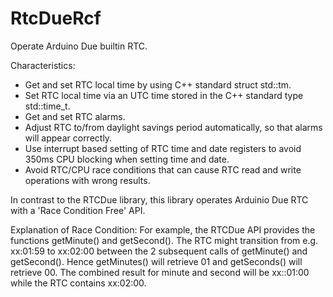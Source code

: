 # RtcDueRcf

Operate Arduino Due builtin RTC. 

Characteristics:
  - Get and set RTC local time by using C++ standard struct std::tm.
  - Set RTC local time via an UTC time stored in the C++ standard type std::time_t.
  - Get and set RTC alarms.
  - Adjust RTC to/from daylight savings period automatically, so that alarms will appear correctly.
  - Use interrupt based setting of RTC time and date registers to avoid 350ms CPU blocking when setting time and date.
  - Avoid RTC/CPU race conditions that can cause RTC read and write operations with wrong results.
  
In contrast to the RTCDue library, this library operates Arduinio Due RTC with a 'Race Condition Free' API.

Explanation of Race Condition:
For example, the RTCDue API provides the functions getMinute() and getSecond(). The RTC might transition from e.g. xx:01:59 to xx:02:00 between the 2 subsequent calls of getMinute() and getSecond(). Hence getMinutes() will retrieve 01 and getSeconds() will retrieve 00. The combined result for minute and second will be xx::01:00 while the RTC contains xx:02:00.
